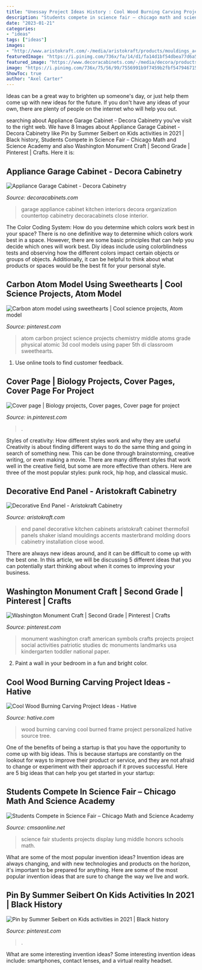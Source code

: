 ```yaml
---
title: "Unessay Project Ideas History : Cool Wood Burning Carving Project Ideas"
description: "Students compete in science fair – chicago math and science academy"
date: "2023-01-21"
categories:
- "ideas"
tags: ["ideas"]
images:
- "http://www.aristokraft.com/-/media/aristokraft/products/mouldings_accents/decorative_end_panel.jpg"
featuredImage: "https://i.pinimg.com/736x/fa/14/d1/fa14d1bf54dbea77d6a5bde35048bdf9.jpg"
featured_image: "https://www.decoracabinets.com/-/media/decora/products/cabinet_interiors/decappgaragemcnbs.jpg"
image: "https://i.pinimg.com/736x/75/56/99/7556991b9f7459b2fbf547946715c76e--sciences-physiques-atoms.jpg"
ShowToc: true
author: "Axel Carter"
---
```



Ideas can be a great way to brighten up someone's day, or just help them come up with new ideas for the future. If you don't have any ideas of your own, there are plenty of people on the internet who will help you out.

	

		
searching about Appliance Garage Cabinet - Decora Cabinetry you've visit to the right web. We have 8 Images about Appliance Garage Cabinet - Decora Cabinetry like Pin by Summer Seibert on Kids activities in 2021 | Black history, Students Compete in Science Fair – Chicago Math and Science Academy and also Washington Monument Craft | Second Grade | Pinterest | Crafts. Here it is:
		
    
## Appliance Garage Cabinet - Decora Cabinetry

<img loading=lazy src="https://www.decoracabinets.com/-/media/decora/products/cabinet_interiors/decappgaragemcnbs.jpg" onerror="this.onerror=null;this.src='https://tse2.mm.bing.net/th?id=OIP.oDyamR5qCU69atktqYmVXAHaLH&amp;pid=15.1';" alt="Appliance Garage Cabinet - Decora Cabinetry">

_Source: decoracabinets.com_

>garage appliance cabinet kitchen interiors decora organization countertop cabinetry decoracabinets close interior. 

	

The Color Coding System: How do you determine which colors work best in your space?
There is no one definitive way to determine which colors work best in a space. However, there are some basic principles that can help you decide which ones will work best. Diy ideas include using colorblindness tests and observing how the different colors impact certain objects or groups of objects. Additionally, it can be helpful to think about what products or spaces would be the best fit for your personal style.

    
## Carbon Atom Model Using Sweethearts | Cool Science Projects, Atom Model

<img loading=lazy src="https://i.pinimg.com/736x/75/56/99/7556991b9f7459b2fbf547946715c76e--sciences-physiques-atoms.jpg" onerror="this.onerror=null;this.src='https://tse1.mm.bing.net/th?id=OIP.3jvy1-CHxvpyxH6iQknx0QHaJ3&amp;pid=15.1';" alt="Carbon atom model using sweethearts | Cool science projects, Atom model">

_Source: pinterest.com_

>atom carbon project science projects chemistry middle atoms grade physical atomic 3d cool models using paper 5th di classroom sweethearts. 

	

1. Use online tools to find customer feedback.

    
## Cover Page | Biology Projects, Cover Pages, Cover Page For Project

<img loading=lazy src="https://i.pinimg.com/736x/bf/ec/da/bfecdac46a604f40a39882772056cae5.jpg" onerror="this.onerror=null;this.src='https://tse3.mm.bing.net/th?id=OIP.kyXgi6lC49J_6Dg30F7mnAHaJ3&amp;pid=15.1';" alt="Cover page | Biology projects, Cover pages, Cover page for project">

_Source: in.pinterest.com_

>. 

	

Styles of creativity: How different styles work and why they are useful
Creativity is about finding different ways to do the same thing and going in search of something new. This can be done through brainstorming, creative writing, or even making a movie. There are many different styles that work well in the creative field, but some are more effective than others. Here are three of the most popular styles: punk rock, hip hop, and classical music.

    
## Decorative End Panel - Aristokraft Cabinetry

<img loading=lazy src="http://www.aristokraft.com/-/media/aristokraft/products/mouldings_accents/decorative_end_panel.jpg" onerror="this.onerror=null;this.src='https://tse3.mm.bing.net/th?id=OIP.1viJlijSwbeuMF705zlkmwHaLH&amp;pid=15.1';" alt="Decorative End Panel - Aristokraft Cabinetry">

_Source: aristokraft.com_

>end panel decorative kitchen cabinets aristokraft cabinet thermofoil panels shaker island mouldings accents masterbrand molding doors cabinetry installation close wood. 

	

There are always new ideas around, and it can be difficult to come up with the best one. In this article, we will be discussing 5 different ideas that you can potentially start thinking about when it comes to improving your business.

    
## Washington Monument Craft | Second Grade | Pinterest | Crafts

<img loading=lazy src="https://s-media-cache-ak0.pinimg.com/736x/e6/72/02/e67202d2c90838ceec1955ff47ef9de2.jpg" onerror="this.onerror=null;this.src='https://tse3.mm.bing.net/th?id=OIP.ParE3cU7s9NqRv1EO8s6zwHaJ4&amp;pid=15.1';" alt="Washington Monument Craft | Second Grade | Pinterest | Crafts">

_Source: pinterest.com_

>monument washington craft american symbols crafts projects project social activities patriotic studies dc monuments landmarks usa kindergarten toddler national paper. 

	

2. Paint a wall in your bedroom in a fun and bright color.

    
## Cool Wood Burning Carving Project Ideas - Hative

<img loading=lazy src="https://hative.com/wp-content/uploads/2015/01/wood-burning/9-wood-burning.jpg" onerror="this.onerror=null;this.src='https://tse1.mm.bing.net/th?id=OIP.Zdhb1LiotuV_zqq9_WnK-wHaJ4&amp;pid=15.1';" alt="Cool Wood Burning Carving Project Ideas - Hative">

_Source: hative.com_

>wood burning carving cool burned frame project personalized hative source tree. 

	

One of the benefits of being a startup is that you have the opportunity to come up with big ideas. This is because startups are constantly on the lookout for ways to improve their product or service, and they are not afraid to change or experiment with their approach if it proves successful. Here are 5 big ideas that can help you get started in your startup: 

    
## Students Compete In Science Fair – Chicago Math And Science Academy

<img loading=lazy src="http://www.cmsaonline.net/wp-content/uploads/2018/02/Lung.jpg" onerror="this.onerror=null;this.src='https://tse2.mm.bing.net/th?id=OIP.-uNph1V-qepeT6XwuOvseAHaE8&amp;pid=15.1';" alt="Students Compete in Science Fair – Chicago Math and Science Academy">

_Source: cmsaonline.net_

>science fair students projects display lung middle honors schools math. 

	

What are some of the most popular invention ideas?
Invention ideas are always changing, and with new technologies and products on the horizon, it's important to be prepared for anything. Here are some of the most popular invention ideas that are sure to change the way we live and work.

    
## Pin By Summer Seibert On Kids Activities In 2021 | Black History

<img loading=lazy src="https://i.pinimg.com/736x/fa/14/d1/fa14d1bf54dbea77d6a5bde35048bdf9.jpg" onerror="this.onerror=null;this.src='https://tse4.mm.bing.net/th?id=OIP.Ep26krukrmWUhPKG8evoSAHaNK&amp;pid=15.1';" alt="Pin by Summer Seibert on Kids activities in 2021 | Black history">

_Source: pinterest.com_

>. 

	

What are some interesting invention ideas?
Some interesting invention ideas include: smartphones, contact lenses, and a virtual reality headset.


